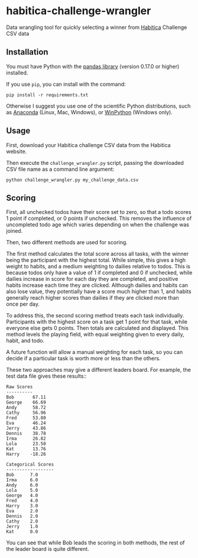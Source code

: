 # habitica-challenge-wrangler
Data wrangling tool for quickly selecting a winner from
[Habitica](https://habitica.com) Challenge CSV data

## Installation

You must have Python with the [pandas library](http://pandas.pydata.org/)
(version 0.17.0 or higher) installed.

If you use `pip`, you can install with the command:

    pip install -r requirements.txt

Otherwise I suggest you use one of the scientific Python distributions, such as
[Anaconda](https://www.continuum.io/) (Linux, Mac, Windows), or
[WinPython](https://winpython.github.io/) (Windows only).

## Usage

First, download your Habitica challenge CSV data from the Habitica website.

Then execute the `challenge_wrangler.py` script, passing the downloaded CSV
file name as a command line argument:

    python challenge_wrangler.py my_challenge_data.csv

## Scoring

First, all unchecked todos have their score set to zero, so that a todo scores
1 point if completed, or 0 points if unchecked. This removes the influence of
uncompleted todo age which varies depending on when the challenge was joined.

Then, two different methods are used for scoring.

The first method calculates the total score across all tasks, with the winner
being the participant with the highest total. While simple, this gives a high
weight to habits, and a medium weighting to dailies relative to todos. This is
because todos only have a value of 1 if completed and 0 if unchecked, while
dailies increase in score for each day they are completed, and positive habits
increase each time they are clicked. Although dailies and habits can also lose
value, they potentially have a score much higher than 1, and habits generally
reach higher scores than dailies if they are clicked more than once per day.

To address this, the second scoring method treats each task individually.
Participants with the highest score on a task get 1 point for that task, while
everyone else gets 0 points. Then totals are calculated and displayed. This
method levels the playing field, with equal weighting given to every daily,
habit, and todo.

A future function will allow a manual weighting for each task, so you can decide
if a particular task is worth more or less than the others.

These two approaches may give a different leaders board. For example, the test
data file gives these results::

    Raw Scores
    ----------
    Bob       67.11
    George    66.69
    Andy      58.72
    Cathy     56.96
    Fred      53.80
    Eva       46.24
    Jerry     43.86
    Dennis    38.78
    Irma      26.82
    Lola      23.50
    Kat       13.76
    Harry    -18.26

    Categorical Scores
    ------------------
    Bob      7.0
    Irma     6.0
    Andy     6.0
    Lola     5.0
    George   4.0
    Fred     4.0
    Harry    3.0
    Eva      2.0
    Dennis   2.0
    Cathy    2.0
    Jerry    1.0
    Kat      0.0

You can see that while Bob leads the scoring in both methods, the rest of the
leader board is quite different.
